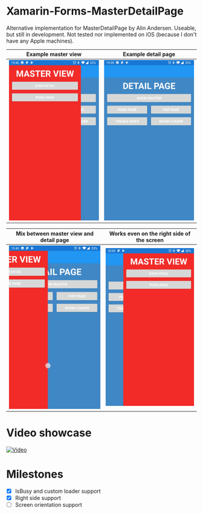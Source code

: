 # Xamarin-Forms-MasterDetailPage
Alternative implementation for MasterDetailPage by Alin Andersen. Useable, but still in development.
Not tested nor implemented on iOS (because I don't have any Apple machines).

| Example master view  | Example detail page |
| ------------- | ------------- |
| ![Example master view](Assets/MasterView.jpg) | ![Example detail page](Assets/DetailPage.jpg) |

| Mix between master view and detail page  | Works even on the right side of the screen |
| ------------- | ------------- |
| ![Example master view](Assets/MasterDetailMix.jpg) | ![Example right side](Assets/MasterDetailRightSide.jpg) |

# Video showcase
[![Video](https://youtu.be/ON48mqDQPs4)](https://youtu.be/ON48mqDQPs4)

# Milestones
- [X] IsBusy and custom loader support
- [X] Right side support
- [ ] Screen orientation support
